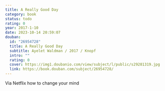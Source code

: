 ```yaml
---
title: A Really Good Day
category: book
status: todo
rating: 0
year: 2017-1-10
date: 2023-10-14 20:59:07
douban:
  id: "26954728"
  title: A Really Good Day
  subtitle: Ayelet Waldman / 2017 / Knopf
  intro: ""
  rating: 0
  cover: https://img1.doubanio.com/view/subject/l/public/s29281319.jpg
  link: https://book.douban.com/subject/26954728/
---
```


Via Netflix how to change your mind 
